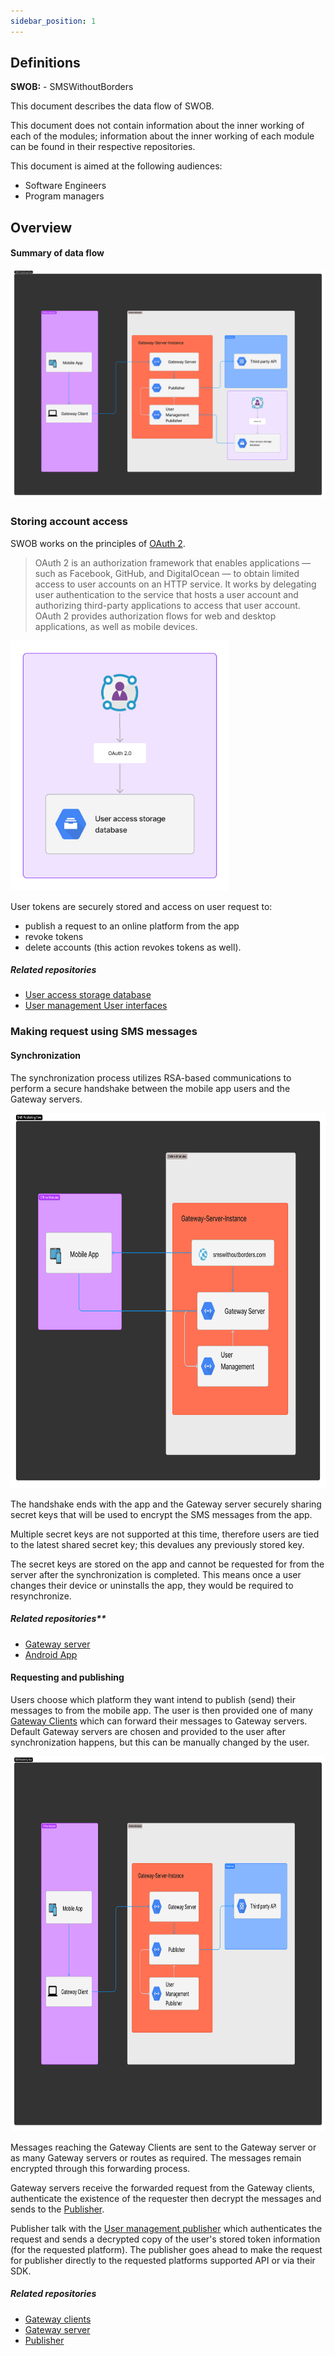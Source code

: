 ```yaml
---
sidebar_position: 1
---
```


## Definitions
**SWOB:** - SMSWithoutBorders

This document describes the data flow of SWOB.

This document does not contain information about the inner working of each of the modules; information about the inner working of each module can be found in their respective repositories.

This document is aimed at the following audiences:
- Software Engineers
- Program managers


## Overview

#### Summary of data flow
<img alt="Figure: swob merge flow" src="https://github.com/smswithoutborders/SMSWithoutBorders-Resources/raw/master/multimedia/img/developers/swob_merge_flow.png" />

### Storing account access

SWOB works on the principles of [OAuth 2](https://www.digitalocean.com/community/tutorials/an-introduction-to-oauth-2).

> OAuth 2 is an authorization framework that enables applications — such as Facebook, GitHub, and DigitalOcean — to obtain limited access to user accounts on an HTTP service. It works by delegating user authentication to the service that hosts a user account and authorizing third-party applications to access that user account. OAuth 2 provides authorization flows for web and desktop applications, as well as mobile devices.

<img width="350" height="400" src="https://github.com/smswithoutborders/SMSWithoutBorders-Resources/raw/master/multimedia/img/developers/swob_auth.png" />

User tokens are securely stored and access on user request to:
- publish a request to an online platform from the app
- revoke tokens
- delete accounts (this action revokes tokens as well).

##### Related repositories
- [User access storage database](https://github.com/smswithoutborders/SMSwithoutborders-BE)
- [User management User interfaces](https://github.com/smswithoutborders/smswithoutborders.com)

### Making request using SMS messages

#### Synchronization

The synchronization process utilizes RSA-based communications to perform a secure handshake between the mobile app users and the Gateway servers.

<img width="750" height="600" src="https://github.com/smswithoutborders/SMSWithoutBorders-Resources/raw/master/multimedia/img/developers/swob_sync.png" />

The handshake ends with the app and the Gateway server securely sharing secret keys that will be used to encrypt the SMS messages from the app.

Multiple secret keys are not supported at this time, therefore users are tied to the latest shared secret key; this devalues any previously stored key.

The secret keys are stored on the app and cannot be requested for from the server after the synchronization is completed. This means once a user changes their device or uninstalls the app, they would be required to resynchronize.


##### Related repositories**
- [Gateway server](https://github.com/smswithoutborders/SMSWithoutBorders-Gateway-Server)
- [Android App](https://github.com/smswithoutborders/SMSwithoutBorders-App-Android)


#### Requesting and publishing

Users choose which platform they want intend to publish (send) their messages to from the mobile app. The user is then provided one of many [Gateway Clients](https://github.com/smswithoutborders/SMSWithoutBorders-Gateway-Client) which can forward their messages to Gateway servers. Default Gateway servers are chosen and provided to the user after synchronization happens, but this can be manually changed by the user.

<img width="750" height="600" src="https://github.com/smswithoutborders/SMSWithoutBorders-Resources/raw/master/multimedia/img/developers/swob_request_and_publish.png" />

Messages reaching the Gateway Clients are sent to the Gateway server or as many Gateway servers or routes as required.
The messages remain encrypted through this forwarding process.

Gateway servers receive the forwarded request from the Gateway clients, authenticate the existence of the requester then decrypt the messages and sends to the [Publisher](https://github.com/smswithoutborders/SMSWithoutBorders-Publisher).

Publisher talk with the [User management publisher](https://github.com/smswithoutborders/SMSwithoutborders-BE) which authenticates the request and sends a decrypted copy of the user's stored token information (for the requested platform). The publisher goes ahead to make the request for publisher directly to the requested platforms supported API or via their SDK.

##### Related repositories
- [Gateway clients](https://github.com/smswithoutborders/SMSWithoutBorders-Gateway-Client)
- [Gateway server](https://github.com/smswithoutborders/SMSWithoutBorders-Gateway-Server)
- [Publisher](https://github.com/smswithoutborders/SMSWithoutBorders-Publisher)
